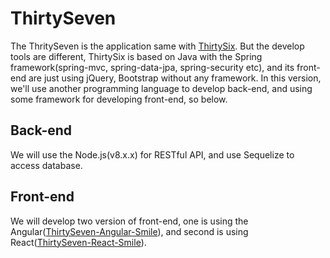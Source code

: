 # ThirtySeven
The ThritySeven is the application same with [ThirtySix](https://github.com/AbnerLin/ThirtySix). But the develop tools are different, ThirtySix is based on Java with the Spring framework(spring-mvc, spring-data-jpa, spring-security etc), and its front-end are just using jQuery, Bootstrap without any framework. In this version, we'll use another programming language to develop back-end, and using some framework for developing front-end, so below.

## Back-end
We will use the Node.js(v8.x.x) for RESTful API, and use Sequelize to access database.

## Front-end
We will develop two version of front-end, one is using the Angular([ThirtySeven-Angular-Smile](https://github.com/AbnerLin/ThirtySeven-Angular-Smile)), and second is using React([ThirtySeven-React-Smile](https://github.com/AbnerLin/ThirtySeven-React-Smile)).

